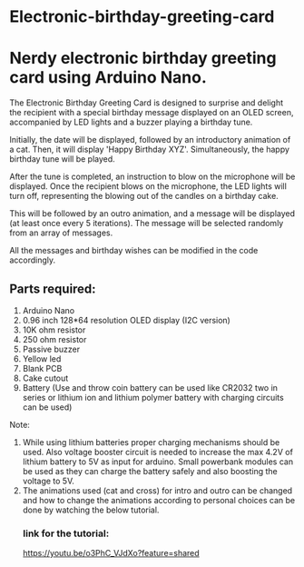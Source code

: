 # Electronic-birthday-greeting-card

# Nerdy electronic birthday greeting card using Arduino Nano.

The Electronic Birthday Greeting Card is designed to surprise and delight the recipient with a special birthday message displayed on an OLED screen, accompanied by LED lights and a buzzer playing a birthday tune.

Initially, the date will be displayed, followed by an introductory animation of a cat. Then, it will display 'Happy Birthday XYZ'. Simultaneously, the happy birthday tune will be played.

After the tune is completed, an instruction to blow on the microphone will be displayed. Once the recipient blows on the microphone, the LED lights will turn off, representing the blowing out of the candles on a birthday cake.

This will be followed by an outro animation, and a message will be displayed (at least once every 5 iterations). The message will be selected randomly from an array of messages.

All the messages and birthday wishes can be modified in the code accordingly.

## Parts required:
1) Arduino Nano
2) 0.96 inch 128*64 resolution OLED display (I2C version)
3) 10K ohm resistor
4) 250 ohm resistor
5) Passive buzzer
6) Yellow led
7) Blank PCB
8) Cake cutout
9) Battery (Use and throw coin battery can be used like CR2032 two in series or lithium ion and lithium polymer battery with charging circuits can be used)

Note:
1) While using lithium batteries proper charging mechanisms should be used. Also voltage booster circuit is needed to increase the max 4.2V of lithium battery to 5V as input for arduino. Small powerbank modules can be used as they can charge the battery safely and also boosting the voltage to 5V.
2) The animations used (cat and cross) for intro and outro can be changed and how to change the animations according to personal choices can be done by watching the below tutorial.
   ### link for the tutorial:
   https://youtu.be/o3PhC_VJdXo?feature=shared


